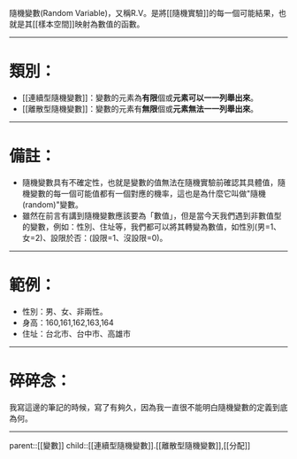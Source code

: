 隨機變數(Random Variable)，又稱R.V。是將[[隨機實驗]]的每一個可能結果，也就是其[[樣本空間]]映射為數值的函數。
- - -
# 類別：
- [[連續型隨機變數]]：變數的元素為**有限**個或**元素可以一一列舉出來**。
- [[離散型隨機變數]]：變數的元素有**無限**個或**元素無法一一列舉出來**。
- - -
# 備註：
- 隨機變數具有不確定性，也就是變數的值無法在隨機實驗前確認其具體值，隨機變數的每一個可能值都有一個對應的機率，這也是為什麼它叫做"隨機(random)"變數。
- 雖然在前言有講到隨機變數應該要為「數值」，但是當今天我們遇到非數值型的變數，例如：性別、住址等，我們都可以將其轉變為數值，如性別(男=1、女=2)、設限於否：(設限=1、沒設限=0)。
- - -
# 範例：

- 性別：男、女、非兩性。
- 身高：160,161,162,163,164
- 住址：台北市、台中市、高雄市
- - -
# 碎碎念：
我寫這邊的筆記的時候，寫了有夠久，因為我一直很不能明白隨機變數的定義到底為何。
- - - 
parent::[[變數]]
child::[[連續型隨機變數]].[[離散型隨機變數]],[[分配]]